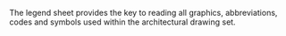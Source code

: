The legend sheet provides the key to reading all graphics, abbreviations, codes and symbols used within the architectural drawing set.
